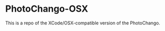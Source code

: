 PhotoChango-OSX
===============

This is a repo of the XCode/OSX-compatible version of the PhotoChango.

